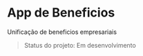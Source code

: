 # App de Beneficios

Unificação de beneficios empresariais

 > Status do projeto: Em desenvolvimento 
 
 

